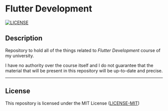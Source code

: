 # Flutter Development

[![LICENSE](https://img.shields.io/badge/License-MIT-blue.svg)](https://github.com/uabua/flutter-development#License "Project's LICENSE section")

## Description

Repository to hold all of the things related to *Flutter Development* course of my university.

I have no authority over the course itself and I do not guarantee that the material that will be present in this repository will be up-to-date and precise.

---

## License

This repository is licensed under the MIT License ([LICENSE-MIT](https://github.com/uabua/flutter-development/blob/main/LICENSE "Copy of the MIT license"))